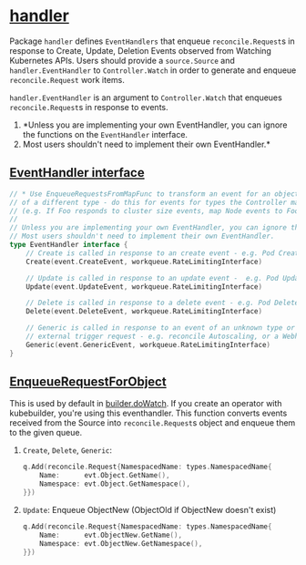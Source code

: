 # [handler](https://pkg.go.dev/sigs.k8s.io/controller-runtime@v0.13.0/pkg/handler)

Package `handler` defines `EventHandlers` that enqueue `reconcile.Request`s in response to Create, Update, Deletion Events observed from Watching Kubernetes APIs. Users should provide a `source.Source` and `handler.EventHandler` to `Controller.Watch` in order to generate and enqueue `reconcile.Request` work items.

`handler.EventHandler` is an argument to `Controller.Watch` that enqueues `reconcile.Request`s in response to events.

1. *Unless you are implementing your own EventHandler, you can ignore the functions on the `EventHandler` interface.
1. Most users shouldn't need to implement their own EventHandler.*

## [EventHandler interface](https://github.com/kubernetes-sigs/controller-runtime/blob/v0.13.0/pkg/handler/eventhandler.go)

```go
// * Use EnqueueRequestsFromMapFunc to transform an event for an object to a reconcile of an object
// of a different type - do this for events for types the Controller may be interested in, but doesn't create.
// (e.g. If Foo responds to cluster size events, map Node events to Foo objects.)
//
// Unless you are implementing your own EventHandler, you can ignore the functions on the EventHandler interface.
// Most users shouldn't need to implement their own EventHandler.
type EventHandler interface {
	// Create is called in response to an create event - e.g. Pod Creation.
	Create(event.CreateEvent, workqueue.RateLimitingInterface)

	// Update is called in response to an update event -  e.g. Pod Updated.
	Update(event.UpdateEvent, workqueue.RateLimitingInterface)

	// Delete is called in response to a delete event - e.g. Pod Deleted.
	Delete(event.DeleteEvent, workqueue.RateLimitingInterface)

	// Generic is called in response to an event of an unknown type or a synthetic event triggered as a cron or
	// external trigger request - e.g. reconcile Autoscaling, or a Webhook.
	Generic(event.GenericEvent, workqueue.RateLimitingInterface)
}
```

## [EnqueueRequestForObject](https://github.com/kubernetes-sigs/controller-runtime/blob/v0.13.0/pkg/handler/enqueue.go#L36)

This is used by default in [builder.doWatch](https://github.com/kubernetes-sigs/controller-runtime/blob/v0.13.0/pkg/builder/controller.go#L227). If you create an operator with kubebuilder, you're using this eventhandler.
This function converts events received from the Source into `reconcile.Request`s object and enqueue them to the given queue.

1. `Create`, `Delete`, `Generic`:
	```go
	q.Add(reconcile.Request{NamespacedName: types.NamespacedName{
		Name:      evt.Object.GetName(),
		Namespace: evt.Object.GetNamespace(),
	}})
	```
1. `Update`: Enqueue ObjectNew (ObjectOld if ObjectNew doesn't exist)
	```go
	q.Add(reconcile.Request{NamespacedName: types.NamespacedName{
		Name:      evt.ObjectNew.GetName(),
		Namespace: evt.ObjectNew.GetNamespace(),
	}})
	```
